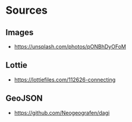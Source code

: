 # Sources


## Images

- https://unsplash.com/photos/pONBhDyOFoM

## Lottie

- https://lottiefiles.com/112626-connecting

## GeoJSON

- https://github.com/Neogeografen/dagi
